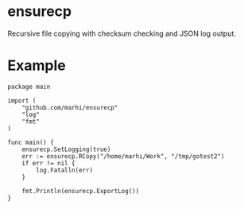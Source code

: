 ensurecp
========
Recursive file copying with checksum checking and JSON log output.

# Example

```
package main

import (
	"github.com/marhi/ensurecp"
	"log"
	"fmt"
)

func main() {
	ensurecp.SetLogging(true)
	err := ensurecp.RCopy("/home/marhi/Work", "/tmp/gotest2")
	if err != nil {
		log.Fatalln(err)
	}

	fmt.Println(ensurecp.ExportLog())
}
```
